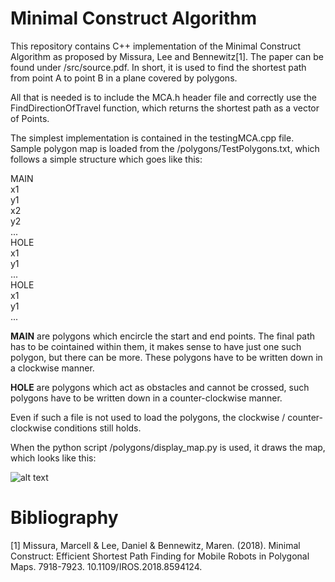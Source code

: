 # Minimal Construct Algorithm
This repository contains C++ implementation of the Minimal Construct Algorithm as proposed by Missura, Lee and Bennewitz[1]. The paper can be found under /src/source.pdf. In short, it is used to find the shortest path from point A to point B in a plane covered by polygons.

All that is needed is to include the MCA.h header file and correctly use the FindDirectionOfTravel function, which returns the shortest path as a vector of Points.

The simplest implementation is contained in the testingMCA.cpp file. Sample polygon map is loaded from the /polygons/TestPolygons.txt, which follows a simple structure which goes like this:

MAIN<br />
x1<br />
y1<br />
x2<br />
y2<br />
...<br />
HOLE<br />
x1<br />
y1<br />
...<br />
HOLE<br />
x1<br />
y1<br />
...<br />

**MAIN** are polygons which encircle the start and end points. The final path has to be cointained within them, it makes sense to have just one such polygon, but there can be more. These polygons have to be written down in a clockwise manner.

**HOLE** are polygons which act as obstacles and cannot be crossed, such polygons have to be written down in a counter-clockwise manner.

Even if such a file is not used to load the polygons, the clockwise / counter-clockwise conditions still holds.

When the python script /polygons/display_map.py is used, it draws the map, which looks like this:

![alt text](/Minimal_Construct_Algorithm/TestMapEmpty.png)

# Bibliography
[1] Missura, Marcell & Lee, Daniel & Bennewitz, Maren. (2018). Minimal Construct: Efficient Shortest Path Finding for Mobile Robots in Polygonal Maps. 7918-7923. 10.1109/IROS.2018.8594124. 
